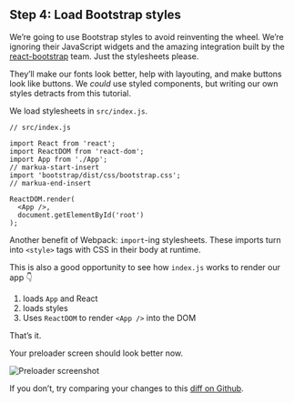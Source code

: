 
## Step 4: Load Bootstrap styles

We’re going to use Bootstrap styles to avoid reinventing the wheel.
We’re ignoring their JavaScript widgets and the amazing integration
built by the [react-bootstrap](http://react-bootstrap.github.io/) team.
Just the stylesheets please.

They’ll make our fonts look better, help with layouting, and make
buttons look like buttons. We *could* use styled components, but writing
our own styles detracts from this tutorial.

We load stylesheets in `src/index.js`.

    // src/index.js
    
    import React from 'react';
    import ReactDOM from 'react-dom';
    import App from './App';
    // markua-start-insert
    import 'bootstrap/dist/css/bootstrap.css';
    // markua-end-insert
    
    ReactDOM.render(
      <App />,
      document.getElementById('root')
    );

Another benefit of Webpack: `import`-ing stylesheets. These imports turn
into `<style>` tags with CSS in their body at runtime.

This is also a good opportunity to see how `index.js` works to render
our app 👇

1.  loads `App` and React
2.  loads styles
3.  Uses `ReactDOM` to render `<App />` into the DOM

That’s it.

Your preloader screen should look better now.

![Preloader
screenshot](https://raw.githubusercontent.com/Swizec/react-d3js-es6-ebook/2018-version/manuscript/resources/images/es6v2/preloader-screenshot.png)

If you don’t, try comparing your changes to this [diff on
Github](https://github.com/Swizec/react-d3js-step-by-step/commit/798ec9eca54333da63b91c66b93339565d6d582a).
